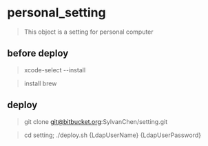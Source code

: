 # personal_setting

> This object is a setting for personal computer

## before deploy

> xcode-select --install

> install brew

## deploy

> git clone git@bitbucket.org:SylvanChen/setting.git

> cd setting; ./deploy.sh {LdapUserName} {LdapUserPassword}

